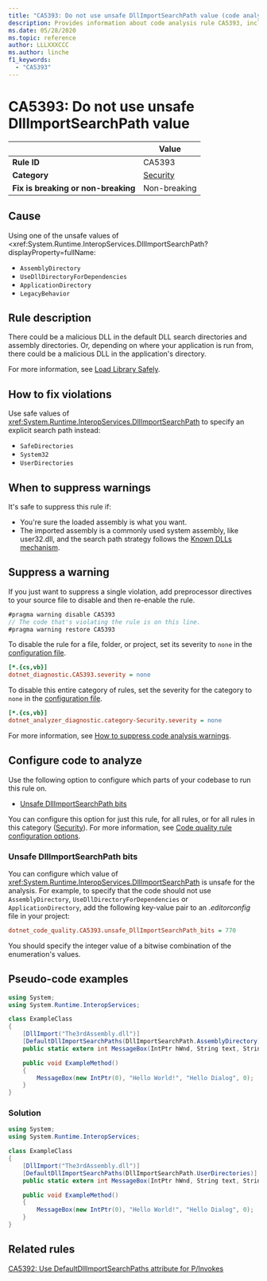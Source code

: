 ```yaml
---
title: "CA5393: Do not use unsafe DllImportSearchPath value (code analysis)"
description: Provides information about code analysis rule CA5393, including causes, how to fix violations, and when to suppress it.
ms.date: 05/28/2020
ms.topic: reference
author: LLLXXXCCC
ms.author: linche
f1_keywords:
  - "CA5393"
---
```

# CA5393: Do not use unsafe DllImportSearchPath value

| | Value |
|-|-|
| **Rule ID** |CA5393|
| **Category** |[Security](security-warnings.md)|
| **Fix is breaking or non-breaking** |Non-breaking|

## Cause

Using one of the unsafe values of <xref:System.Runtime.InteropServices.DllImportSearchPath?displayProperty=fullName:

- `AssemblyDirectory`
- `UseDllDirectoryForDependencies`
- `ApplicationDirectory`
- `LegacyBehavior`

## Rule description

There could be a malicious DLL in the default DLL search directories and assembly directories. Or, depending on where your application is run from, there could be a malicious DLL in the application's directory.

For more information, see [Load Library Safely](https://msrc-blog.microsoft.com/2014/05/13/load-library-safely/).

## How to fix violations

Use safe values of <xref:System.Runtime.InteropServices.DllImportSearchPath> to specify an explicit search path instead:

- `SafeDirectories`
- `System32`
- `UserDirectories`

## When to suppress warnings

It's safe to suppress this rule if:

- You're sure the loaded assembly is what you want.
- The imported assembly is a commonly used system assembly, like user32.dll, and the search path strategy follows the [Known DLLs mechanism](/archive/blogs/larryosterman/what-are-known-dlls-anyway).

## Suppress a warning

If you just want to suppress a single violation, add preprocessor directives to your source file to disable and then re-enable the rule.

```csharp
#pragma warning disable CA5393
// The code that's violating the rule is on this line.
#pragma warning restore CA5393
```

To disable the rule for a file, folder, or project, set its severity to `none` in the [configuration file](../configuration-files.md).

```ini
[*.{cs,vb}]
dotnet_diagnostic.CA5393.severity = none
```

To disable this entire category of rules, set the severity for the category to `none` in the [configuration file](../configuration-files.md).

```ini
[*.{cs,vb}]
dotnet_analyzer_diagnostic.category-Security.severity = none
```

For more information, see [How to suppress code analysis warnings](../suppress-warnings.md).

## Configure code to analyze

Use the following option to configure which parts of your codebase to run this rule on.

- [Unsafe DllImportSearchPath bits](#unsafe-dllimportsearchpath-bits)

You can configure this option for just this rule, for all rules, or for all rules in this category ([Security](security-warnings.md)). For more information, see [Code quality rule configuration options](../code-quality-rule-options.md).

### Unsafe DllImportSearchPath bits

You can configure which value of <xref:System.Runtime.InteropServices.DllImportSearchPath> is unsafe for the analysis. For example, to specify that the code should not use `AssemblyDirectory`, `UseDllDirectoryForDependencies` or `ApplicationDirectory`, add the following key-value pair to an *.editorconfig* file in your project:

```ini
dotnet_code_quality.CA5393.unsafe_DllImportSearchPath_bits = 770
```

You should specify the integer value of a bitwise combination of the enumeration's values.

## Pseudo-code examples

```csharp
using System;
using System.Runtime.InteropServices;

class ExampleClass
{
    [DllImport("The3rdAssembly.dll")]
    [DefaultDllImportSearchPaths(DllImportSearchPath.AssemblyDirectory)]
    public static extern int MessageBox(IntPtr hWnd, String text, String caption, uint type);

    public void ExampleMethod()
    {
        MessageBox(new IntPtr(0), "Hello World!", "Hello Dialog", 0);
    }
}
```

### Solution

```csharp
using System;
using System.Runtime.InteropServices;

class ExampleClass
{
    [DllImport("The3rdAssembly.dll")]
    [DefaultDllImportSearchPaths(DllImportSearchPath.UserDirectories)]
    public static extern int MessageBox(IntPtr hWnd, String text, String caption, uint type);

    public void ExampleMethod()
    {
        MessageBox(new IntPtr(0), "Hello World!", "Hello Dialog", 0);
    }
}
```

## Related rules

[CA5392: Use DefaultDllImportSearchPaths attribute for P/Invokes](ca5392.md)
